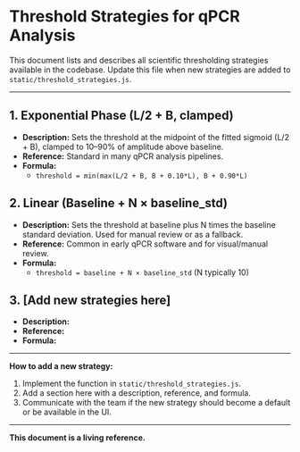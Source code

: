 # Threshold Strategies for qPCR Analysis

This document lists and describes all scientific thresholding strategies available in the codebase. Update this file when new strategies are added to `static/threshold_strategies.js`.

---

## 1. Exponential Phase (L/2 + B, clamped)
- **Description:** Sets the threshold at the midpoint of the fitted sigmoid (L/2 + B), clamped to 10–90% of amplitude above baseline.
- **Reference:** Standard in many qPCR analysis pipelines.
- **Formula:**
  - `threshold = min(max(L/2 + B, B + 0.10*L), B + 0.90*L)`

## 2. Linear (Baseline + N × baseline_std)
- **Description:** Sets the threshold at baseline plus N times the baseline standard deviation. Used for manual review or as a fallback.
- **Reference:** Common in early qPCR software and for visual/manual review.
- **Formula:**
  - `threshold = baseline + N × baseline_std` (N typically 10)

## 3. [Add new strategies here]
- **Description:**
- **Reference:**
- **Formula:**

---

**How to add a new strategy:**
1. Implement the function in `static/threshold_strategies.js`.
2. Add a section here with a description, reference, and formula.
3. Communicate with the team if the new strategy should become a default or be available in the UI.

---

**This document is a living reference.**
